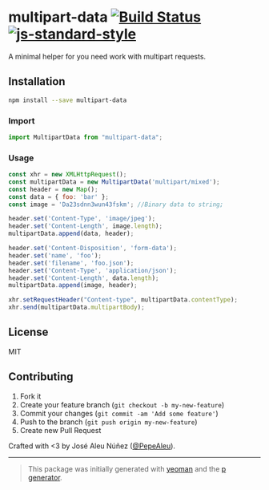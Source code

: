 # multipart-data [![Build Status](https://secure.travis-ci.org/PepeAleu/multipart-data.svg?branch=master)](https://travis-ci.org/PepeAleu/multipart-data) [![js-standard-style](https://img.shields.io/badge/code%20style-standard-brightgreen.svg?style=flat)](https://github.com/feross/standard)

A minimal helper for you need work with multipart requests.

## Installation

```bash
npm install --save multipart-data
```

### Import

```javascript
import MultipartData from "multipart-data";
```

### Usage

```javascript
const xhr = new XMLHttpRequest();
const multipartData = new MultipartData('multipart/mixed');
const header = new Map();
const data = { foo: 'bar' };
const image = 'Da23sdnn3wun43fskm'; //Binary data to string;

header.set('Content-Type', 'image/jpeg');
header.set('Content-Length', image.length);
multipartData.append(data, header);

header.set('Content-Disposition', 'form-data');
header.set('name', 'foo');
header.set('filename', 'foo.json');
header.set('Content-Type', 'application/json');
header.set('Content-Length', data.length);
multipartData.append(image, header);

xhr.setRequestHeader("Content-type", multipartData.contentType);
xhr.send(multipartData.multipartBody);
```

## License

MIT

## Contributing

1. Fork it
2. Create your feature branch (`git checkout -b my-new-feature`)
3. Commit your changes (`git commit -am 'Add some feature'`)
4. Push to the branch (`git push origin my-new-feature`)
5. Create new Pull Request

Crafted with <3 by José Aleu Núñez ([@PepeAleu](https://twitter.com/PepeAleu)).

***

> This package was initially generated with [yeoman](http://yeoman.io) and the [p generator](https://github.com/johnotander/generator-p.git).
